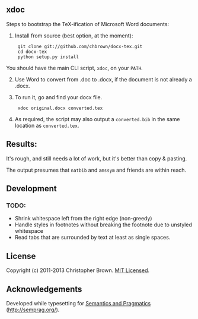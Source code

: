 ## xdoc

Steps to bootstrap the TeX-ification of Microsoft Word documents:

1. Install from source (best option, at the moment):

        git clone git://github.com/chbrown/docx-tex.git
        cd docx-tex
        python setup.py install

  You should have the main CLI script, `xdoc`, on your `PATH`.

2. Use Word to convert from .doc to .docx, if the document is not already a .docx.
3. To run it, go and find your docx file.

        xdoc original.docx converted.tex

4. As required, the script may also output a `converted.bib` in the same location as `converted.tex`.


## Results:

It's rough, and still needs a lot of work, but it's better than copy & pasting.

The output presumes that `natbib` and `amssym` and friends are within reach.


## Development

### TODO:

* Shrink whitespace left from the right edge (non-greedy)
* Handle styles in footnotes without breaking the footnote due to unstyled whitespace
* Read tabs that are surrounded by text at least as single spaces.


## License

Copyright (c) 2011-2013 Christopher Brown. [MIT Licensed](LICENSE).


## Acknowledgements

Developed while typesetting for [Semantics and Pragmatics](http://semprag.org/) (http://semprag.org/).
